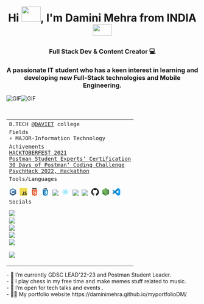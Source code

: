 
 <h1 align="center">Hi <img src="https://raw.githubusercontent.com/nixin72/nixin72/master/wave.gif" height="40px"width="50px">, I'm Damini Mehra from INDIA<img src="https://i.pinimg.com/originals/0f/8c/d4/0f8cd44e1e79663363a7438565fc6f8d.gif" height="30px"width="50px"></h1> 

<h3 align="center"> Full Stack Dev & Content Creator 💻 </h3>


<h3 align="center"> A passionate IT student who has a keen interest in learning and developing new Full-Stack technologies and Mobile Engineering.
</h3>
<img align="left" margin-top="20px" margin-right="100px" height="50px" alt="GIF" src="https://seeklogo.com/images/P/postman-logo-0087CA0D15-seeklogo.com.png" />
<img align="left" margin-top="20px" margin-right="100px" height="50px" alt="GIF" src="https://gdsc-yonsei.github.io/assets/images/GDSC-Logo.png" />

 <table align="right" margin-top="20px" float="right"  width="100%">

  
  <tr><td><samp> B.TECH <a href="https://www.davietjal.org/">@DAVIET</a> college</samp></td></tr>
  <tr><td> <samp> <summary>Fields</summary><div><span>⚡ MAJOR-Information Technology</span><br></div></samp> </td></tr>
    <tr><td><samp><summary>Achivements</summary><div><span><a href="https://hacktoberfest.digitalocean.com/">HACKTOBERFEST 2021</a></span><br><span><a href="">Postman Student Experts’ Certification</a></span><br><span><a href="">30 Days of Postman’ Coding Challenge</a></span><br><span><a href="https://gdsc.community.dev/events/details/developer-student-clubs-ramrao-adik-institute-of-technology-navi-mumbai-presents-psychhack-36hr-online-hackathon/"> PsychHack 2022, Hackathon</a></span></div></samp> </td></tr>
  
   <tr><td><samp><summary>Tools/Languages</summary><div>
     <br>
     <code><img height="20" src="https://raw.githubusercontent.com/github/explore/80688e429a7d4ef2fca1e82350fe8e3517d3494d/topics/cpp/cpp.png"></code>
<code><img height="20" src="https://raw.githubusercontent.com/github/explore/80688e429a7d4ef2fca1e82350fe8e3517d3494d/topics/javascript/javascript.png"></code>
<code><img height="20" src="https://raw.githubusercontent.com/github/explore/80688e429a7d4ef2fca1e82350fe8e3517d3494d/topics/html/html.png"></code>
<code><img height="20" src="https://raw.githubusercontent.com/github/explore/80688e429a7d4ef2fca1e82350fe8e3517d3494d/topics/css/css.png"></code>
<code><img height="20" src="https://codersera.com/blog/wp-content/uploads/2019/07/unnamed.png"></code>
<code><img height="20" src="https://raw.githubusercontent.com/github/explore/80688e429a7d4ef2fca1e82350fe8e3517d3494d/topics/react/react.png"></code>
<code><img height="20" src="https://img.icons8.com/color/48/000000/git.png"></code>
    <code><img height="20" src="https://seeklogo.com/images/P/postman-logo-0087CA0D15-seeklogo.com.png"></code>
<code><img height="20" src="https://raw.githubusercontent.com/github/explore/78df643247d429f6cc873026c0622819ad797942/topics/github/github.png"></code>
<code><img height="20" src="https://raw.githubusercontent.com/github/explore/80688e429a7d4ef2fca1e82350fe8e3517d3494d/topics/nodejs/nodejs.png"></code>
<code><img height="20" src="https://raw.githubusercontent.com/github/explore/80688e429a7d4ef2fca1e82350fe8e3517d3494d/topics/visual-studio-code/visual-studio-code.png"></code> 
<br>
     </div></samp> </td></tr>
  
  
  
  <tr><td><samp> <summary>Socials</summary><div>

   <span><a href="https://github.com/daminimehra"><img src="https://img.shields.io/badge/-daminimehra-grey?style=flat&logo=Github&logoColor=white&link=https://github.com/daminimehra"/></a></span><br>
   <span><a href="https://www.linkedin.com/in/damini-mehra-569b22213/"><img src="https://img.shields.io/badge/-Damini Mehra-blue?style=flat&logo=Linkedin&logoColor=white&link=https://www.linkedin.com/in/damini-mehra-569b22213/"/></a></span><br>
   <span><a href="https://www.youtube.com/channel/UCHJw5vsPHAJLFobLJowP35w"><img src="https://img.shields.io/badge/Damini-FF0000?style=flat&logo=youtube&logoColor=white&link=https://www.youtube.com/channel/UCWEmm4gTBJxNwuYmRDP7NLQ)"/></a></span>  
 <span><a href="daminimehra450@gmail.com"><img src="https://img.shields.io/badge/-Gmail-c14438?style=flat&logo=Gmail&logoColor=white&link=mailto:daminimehra450@gmail.com"/></a></span><br>
    <span><a href="https://instagram.com/daminimehra_"><img src="https://img.shields.io/badge/daminimehra_-E4405F?style=flat&logo=instagram&logoColor=white"/></a></span><br>
     
     
  <span><a href="https://twitter.com/daminimehra_"><img src="https://img.shields.io/twitter/follow/daminimehra_?style=social"/></a></span><br>
   </div>
</samp> </td></tr>
</table>   

<br>
<br>
<br>
<div margin-top="40px" float="right"  align="left">
- 🔭 I’m currently GDSC LEAD'22-23 and Postman Student Leader.
 <br>
- 🌱 I play chess in my free time and make memes stuff related to music. 
 <br>
- 👯 I’m open for tech talks and events .
 <br>
- 👨‍💻 My portfolio website https://daminimehra.github.io/myportfolioDM/

</div>
 



